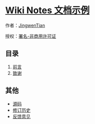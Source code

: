 # [Wiki Notes 文档示例]()

作者：[JingwenTian](http://www.jingwentian.com)

授权：<a rel="license" href="http://creativecommons.org/licenses/by-nc/4.0/">署名-非商用许可证</a>

## 目录
1. [前言](#README)
1. [致谢](#docs/thanks)

## 其他
- [源码](https://github.com/JingwenTian/wikinotes/)
- [修订历史](https://github.com/JingwenTian/wikinotes/commits/master)
- [反馈意见](https://github.com/JingwenTian/wikinotes/issues)
